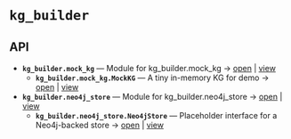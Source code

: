 # `kg_builder`

<!-- START doctoc generated TOC please keep comment here to allow auto update -->
<!-- END doctoc generated TOC please keep comment here to allow auto update -->

## API
- **`kg_builder.mock_kg`** — Module for kg_builder.mock_kg → [open](vscode://file//home/paul/KGForge/src/kg_builder/mock_kg.py:1:1) | [view](mock_kg.py#L1)
  - **`kg_builder.mock_kg.MockKG`** — A tiny in-memory KG for demo → [open](vscode://file//home/paul/KGForge/src/kg_builder/mock_kg.py:10:1) | [view](mock_kg.py#L10-L74)
- **`kg_builder.neo4j_store`** — Module for kg_builder.neo4j_store → [open](vscode://file//home/paul/KGForge/src/kg_builder/neo4j_store.py:1:1) | [view](neo4j_store.py#L1)
  - **`kg_builder.neo4j_store.Neo4jStore`** — Placeholder interface for a Neo4j-backed store → [open](vscode://file//home/paul/KGForge/src/kg_builder/neo4j_store.py:8:1) | [view](neo4j_store.py#L8-L11)
